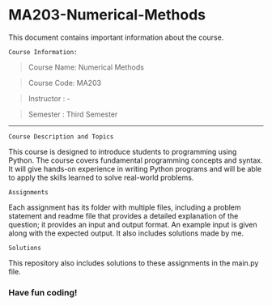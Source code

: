 # MA203-Numerical-Methods

This document contains important information about the course.

`Course Information:`

> Course Name: Numerical Methods

> Course Code: MA203

> Instructor : -

> Semester : Third Semester
---

`Course Description and Topics`

This course is designed to introduce students to programming using Python. The course covers fundamental programming concepts and syntax. It will give hands-on experience in writing Python programs and will be able to apply the skills learned to solve real-world problems.

`Assignments`

Each assignment has its folder with multiple files, including a problem statement and readme file that provides a detailed explanation of the question; it provides an input and output format. An example input is given along with the expected output.
It also includes solutions made by me. 

`Solutions`

This repository also includes solutions to these assignments in the main.py file. 

### Have fun coding!
